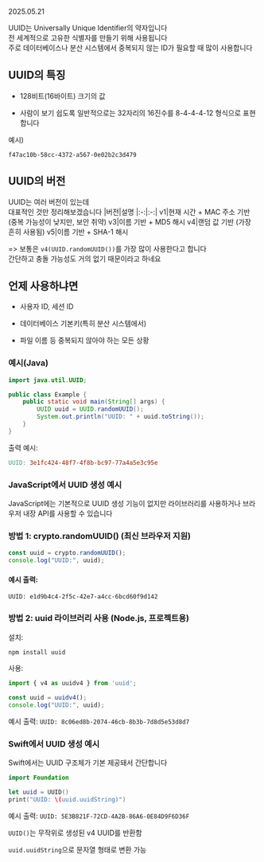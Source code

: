 2025.05.21

UUID는 Universally Unique Identifier의 약자입니다<br>
전 세계적으로 고유한 식별자를 만들기 위해 사용됩니다<br>
주로 데이터베이스나 분산 시스템에서 중복되지 않는 ID가 필요할 때 많이 사용합니다

## UUID의 특징
- 128비트(16바이트) 크기의 값

- 사람이 보기 쉽도록 일반적으로는 32자리의 16진수를 8-4-4-4-12 형식으로 표현합니다

예시)
```
f47ac10b-58cc-4372-a567-0e02b2c3d479
```

## UUID의 버전
UUID는 여러 버전이 있는데
<br>대표적인 것만 정리해보겠습니다
|버전|설명
|:-:|:-:|
v1|현재 시간 + MAC 주소 기반 (중복 가능성이 낮지만, 보안 취약)
v3|이름 기반 + MD5 해시
v4|랜덤 값 기반 (가장 흔히 사용됨)
v5|이름 기반 + SHA-1 해시

=> 보통은 ``v4(UUID.randomUUID())``를 가장 많이 사용한다고 합니다<br> 간단하고 충돌 가능성도 거의 없기 때문이라고 하네요


## 언제 사용하냐면
- 사용자 ID, 세션 ID

- 데이터베이스 기본키(특히 분산 시스템에서)

- 파일 이름 등 중복되지 않아야 하는 모든 상황

### 예시(Java)
```java
import java.util.UUID;

public class Example {
    public static void main(String[] args) {
        UUID uuid = UUID.randomUUID();
        System.out.println("UUID: " + uuid.toString());
    }
}
```
출력 예시:
```makefile
UUID: 3e1fc424-48f7-4f8b-bc97-77a4a5e3c95e
```

### JavaScript에서 UUID 생성 예시
JavaScript에는 기본적으로 UUID 생성 기능이 없지만 라이브러리를 사용하거나 브라우저 내장 API를 사용할 수 있습니다
### 방법 1: crypto.randomUUID() (최신 브라우저 지원)
```js
const uuid = crypto.randomUUID();
console.log("UUID:", uuid);
```
#### 예시 출력:
``UUID: e1d9b4c4-2f5c-42e7-a4cc-6bcd60f9d142``

### 방법 2: uuid 라이브러리 사용 (Node.js, 프로젝트용)
설치:
```bash
npm install uuid
```
사용:
```js
import { v4 as uuidv4 } from 'uuid';

const uuid = uuidv4();
console.log("UUID:", uuid);
```
예시 출력:
``UUID: 8c06ed8b-2074-46cb-8b3b-7d8d5e53d8d7``

### Swift에서 UUID 생성 예시
Swift에서는 UUID 구조체가 기본 제공돼서 간단합니다
```swift
import Foundation

let uuid = UUID()
print("UUID: \(uuid.uuidString)")
```
예시 출력:
``UUID: 5E3B821F-72CD-4A2B-86A6-0E84D9F6D36F``

``UUID()``는 무작위로 생성된 v4 UUID를 반환함

``uuid.uuidString``으로 문자열 형태로 변환 가능